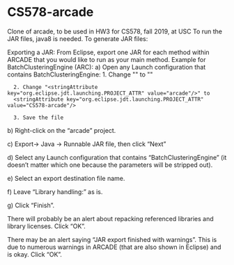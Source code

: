# CS578-arcade
Clone of arcade, to be used in HW3 for CS578, fall 2019, at USC
To run the JAR files, java8 is needed. 
To generate JAR files: 

Exporting a JAR: From Eclipse, export one JAR for each method within ARCADE that you would like to run as your main method. 
Example for BatchClusteringEngine (ARC):
a) Open  any Launch configuration that contains BatchClusteringEngine:
      1. Change "<listEntry value="/arcade/src/edu/usc/softarch/arcade/AcdcWithSmellDetection.java"/>" to 
      "<listEntry value="/CS578-arcade/src/edu/usc/softarch/arcade/AcdcWithSmellDetection.java"/>"
      
      2. Change "<stringAttribute key="org.eclipse.jdt.launching.PROJECT_ATTR" value="arcade"/>" to 
      <stringAttribute key="org.eclipse.jdt.launching.PROJECT_ATTR" value="CS578-arcade"/>
      
      3. Save the file
      
b) Right-click on the “arcade” project.

c) Export-> Java -> Runnable JAR file, then click “Next”

d) Select any Launch configuration that contains “BatchClusteringEngine” (it doesn’t matter which one because the parameters will be stripped out).

e) Select an export destination file name.

f) Leave “Library handling:” as is.

g) Click “Finish”.

There will probably be an alert about repacking referenced libraries and library licenses. Click “OK”.

There may be an alert saying “JAR export finished with warnings”. This is due to numerous warnings in ARCADE (that are also shown in Eclipse) and is okay. Click “OK”.
